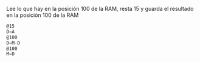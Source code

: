 Lee lo que hay en la posición 100 de la RAM, resta 15 y guarda el resultado en la posición 100 de la RAM

```asm
@15   
D=A   
@100  
D=M-D 
@100  
M=D   
```